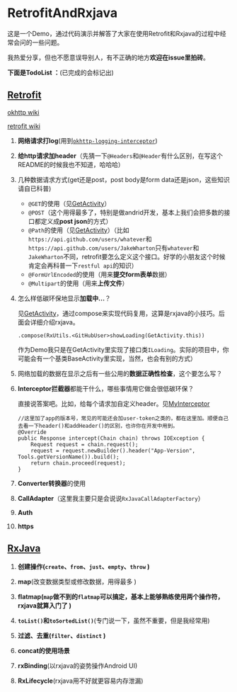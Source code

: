 # RetrofitAndRxjava

这是一个Demo，通过代码演示并解答了大家在使用Retrofit和Rxjava的过程中经常会问的一些问题。

我热爱分享，但也不愿意误导别人，有不正确的地方**欢迎在issue里拍砖**。

**下面是TodoList ：**(已完成的会标记出)


## [Retrofit](http://square.github.io/retrofit/)

[okhttp wiki](https://github.com/square/okhttp/wiki)

[retrofit wiki](https://github.com/square/retrofit/wiki)

1. **网络请求打log**(用到[`okhttp-logging-interceptor`](https://github.com/square/okhttp/tree/master/okhttp-logging-interceptor))

1. **给http请求加header**（先猜一下`@Headers`和`@Header`有什么区别，在写这个README的时候我也不知道，哈哈哈）

1. 几种数据请求方式(get还是post，post body是form data还是json，这些知识请自已科普)

	- `@GET`的使用（见[GetActivity](app/src/main/java/com/dwgg/retrofitandrxjava/GetActivity.java)）
	- `@POST`（这个用得最多了，特别是做andrid开发，基本上我们会把多数的接口都定义成**post json**的方式）
	- `@Path`的使用（见[GetActivity](app/src/main/java/com/dwgg/retrofitandrxjava/GetActivity.java)）（比如`https://api.github.com/users/whatever`和`https://api.github.com/users/JakeWharton`只有`whatever`和`JakeWharton`不同，retrofit要怎么定义这个接口。好学的小朋友这个时候肯定会再科普一下`restful api`的知识）
	- `@FormUrlEncoded`的使用（用来**提交form表单**数据）
	- `@Multipart`的使用（用来**上传文件**）

1. 怎么样低碳环保地显示**加载中...**？

	见[GetActivity](app/src/main/java/com/dwgg/retrofitandrxjava/GetActivity.java)，通过compose来实现代码复用，这算是rxjava的小技巧。后面会详细介绍rxjava。

	`.compose(RxUtils.<GitHubUser>showLoading(GetActivity.this))`

	作为Demo我只是在GetActivity里实现了接口类`ILoading`。实际的项目中，你可能会有一个基类BaseActivity里实现，当然，也会有别的方式）

1. 网络加载的数据在显示之后有一些公用的**数据正确性检查**，这个要怎么写？

1. **Interceptor拦截器**都能干什么，哪些事情用它做会很低碳环保？

	直接说答案吧。比如，给每个请求加自定义header。见[MyInterceptor](app/src/main/java/com/dwgg/retrofitandrxjava/api/MyInterceptor.java)

	```
	//这里加了app的版本号，常见的可能还会加user-token之类的，都在这里加。顺便自己去看一下header()和addHeader()的区别，也许你在开发中用到。
	@Override
	public Response intercept(Chain chain) throws IOException {
	    Request request = chain.request();
	    request = request.newBuilder().header("App-Version", Tools.getVersionName()).build();
	    return chain.proceed(request);
	}
	```

1. **Converter转换器**的使用

1. **CallAdapter**（这里我主要只是会说说`RxJavaCallAdapterFactory`）

1. **Auth**

1. **https**



## [RxJava](https://github.com/ReactiveX/RxJava/wiki)

1. **创建操作(`create`、`from`、`just`、`empty`、`throw` )**

1. **map**(改变数据类型或修改数据，用得最多 )

1. **flatmap(`map`做不到的`flatmap`可以搞定，基本上能够熟练使用两个操作符，rxjava就算入门了 )**

1. **`toList()`和`toSortedList()`**(专门说一下，虽然不重要，但是我经常用)

1. **过滤、去重(`filter`、`distinct` )**

1. **concat的使用场景**

1. **rxBinding**(以rxjava的姿势操作Android UI)

1. **RxLifecycle**(rxjava用不好就更容易内存泄漏)